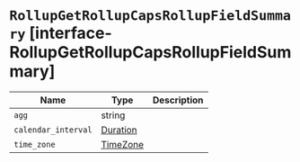 # `RollupGetRollupCapsRollupFieldSummary` [interface-RollupGetRollupCapsRollupFieldSummary]

| Name | Type | Description |
| - | - | - |
| `agg` | string | &nbsp; |
| `calendar_interval` | [Duration](./Duration.md) | &nbsp; |
| `time_zone` | [TimeZone](./TimeZone.md) | &nbsp; |

